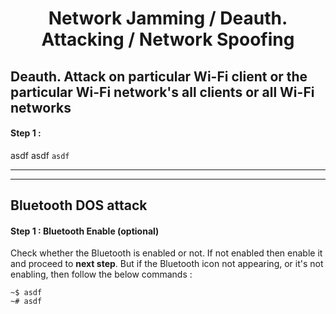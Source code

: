 <h1 align="center">Network Jamming / Deauth. Attacking / Network Spoofing</h1>

## Deauth. Attack on particular Wi-Fi client or the particular Wi-Fi network's all clients or all Wi-Fi networks




#### Step 1 : 
asdf asdf
`asdf`



---
---



## Bluetooth DOS attack

#### Step 1 : Bluetooth Enable (optional)
Check whether the Bluetooth is enabled or not. If not enabled then enable it and proceed to **next step**. But if the Bluetooth icon not appearing, or it's not enabling, then follow the below commands :   
```
~$ asdf
~# asdf
```
